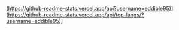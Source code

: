 (https://github-readme-stats.vercel.app/api?username=eddible95)]
(https://github-readme-stats.vercel.app/api/top-langs/?username=eddible95)]
